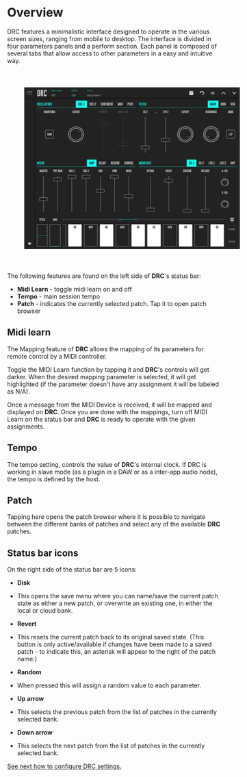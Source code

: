 # Overview

DRC features a minimalistic interface designed to operate in the various screen sizes, ranging from mobile to desktop. The interface is divided in four parameters panels and a perform section. Each panel is composed of several tabs that allow access to other parameters in a easy and intuitive way.

<img alt="DRC Main Screen" align="center" src="images/overview/overview@2x.jpg" style="padding: 40px;"/>

The following features are found on the left side of **DRC**'s status bar:

- **Midi Learn** - toggle midi learn on and off
- **Tempo** - main session tempo
- **Patch** - indicates the currently selected patch. Tap it to open patch browser

## Midi learn

The Mapping feature of **DRC** allows the mapping of its parameters for remote control by a MIDI controller.

Toggle the MIDI Learn function by tapping it and **DRC**'s controls will get darker. When the desired mapping parameter is selected, it will get highlighted \(if the parameter doesn't have any assignment it will be labeled as N/A\).

Once a message from the MIDI Device is received, it will be mapped and displayed on **DRC**. Once you are done with the mappings, turn off MIDI Learn on the status bar and **DRC** is ready to operate with the given assignments.

## Tempo

The tempo setting, controls the value of **DRC**'s internal clock. If DRC is working in slave mode (as a plugin in a DAW or as a inter-app audio node), the tempo is defined by the host.

## Patch

Tapping here opens the patch browser where it is possible to navigate between the different banks of patches and select any of the available **DRC** patches.

## Status bar icons

On the right side of the status bar are 5 icons:

- **Disk**

- This opens the save menu where you can name/save the current patch state as either a new patch, or overwrite an existing one, in either the local or cloud bank.

- **Revert**

- This resets the current patch back to its original saved state. (This button is only active/available if changes have been made to a saved patch - to indicate this, an asterisk will appear to the right of the patch name.)

- **Random**

- When pressed this will assign a random value to each parameter.

- **Up arrow**

- This selects the previous patch from the list of patches in the currently selected bank.

- **Down arrow**

- This selects the next patch from the list of patches in the currently selected bank.

[See next how to configure DRC settings.](settings)

